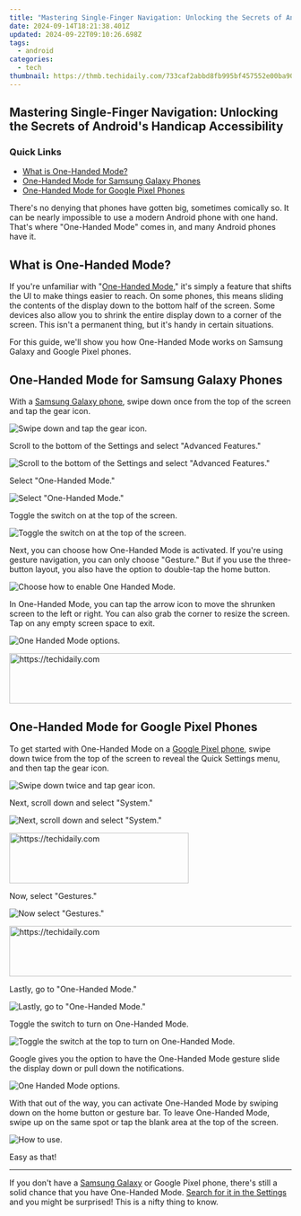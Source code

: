 ```yaml
---
title: "Mastering Single-Finger Navigation: Unlocking the Secrets of Android's Handicap Accessibility"
date: 2024-09-14T18:21:38.401Z
updated: 2024-09-22T09:10:26.698Z
tags:
  - android
categories:
  - tech
thumbnail: https://thmb.techidaily.com/733caf2abbd8fb995bf457552e00ba90aafeaec9c6d7712345148ce88c83b02a.jpg
---
```


## Mastering Single-Finger Navigation: Unlocking the Secrets of Android's Handicap Accessibility

### Quick Links

* [What is One-Handed Mode?](https://extra-approaches.techidaily.com/in-2024-precision-play-5-proven-techniques-for-zoomed-gameplay/)
* [One-Handed Mode for Samsung Galaxy Phones](https://digital-screen-recording.techidaily.com/new-transform-your-farm-life-with-the-best-7-14-upgrades/)
* [One-Handed Mode for Google Pixel Phones](https://blog-min.techidaily.com/how-to-transfer-contacts-from-realme-11-proplus-to-other-android-devices-using-bluetooth-drfone-by-drfone-transfer-from-android-transfer-from-android/)

 There's no denying that phones have gotten big, sometimes comically so. It can be nearly impossible to use a modern Android phone with one hand. That's where "One-Handed Mode" comes in, and many Android phones have it.

##  What is One-Handed Mode?

 If you're unfamiliar with "[One-Handed Mode](https://screen-activity-recording.techidaily.com/new-customize-screenshot-storing-on-mac-for-2024/)," it's simply a feature that shifts the UI to make things easier to reach. On some phones, this means sliding the contents of the display down to the bottom half of the screen. Some devices also allow you to shrink the entire display down to a corner of the screen. This isn't a permanent thing, but it's handy in certain situations. 

 For this guide, we'll show you how One-Handed Mode works on Samsung Galaxy and Google Pixel phones.

##  One-Handed Mode for Samsung Galaxy Phones

 With a [Samsung Galaxy phone](https://facebook-clips.techidaily.com/updated-trendsetting-techniques-going-viral-in-the-digital-world/), swipe down once from the top of the screen and tap the gear icon.

![Swipe down and tap the gear icon.](https://static1.howtogeekimages.com/wordpress/wp-content/uploads/2021/06/2021-06-22_13-49-37.jpg) 

 Scroll to the bottom of the Settings and select "Advanced Features."

![Scroll to the bottom of the Settings and select "Advanced Features."](https://static1.howtogeekimages.com/wordpress/wp-content/uploads/2021/06/2021-06-22_13-50-07.jpg) 

 Select "One-Handed Mode."

![Select "One-Handed Mode."](https://static1.howtogeekimages.com/wordpress/wp-content/uploads/2021/06/2021-06-22_13-50-44.jpg) 

 Toggle the switch on at the top of the screen.

![Toggle the switch on at the top of the screen.](https://static1.howtogeekimages.com/wordpress/wp-content/uploads/2021/06/2021-06-22_13-51-14.jpg) 

 Next, you can choose how One-Handed Mode is activated. If you're using gesture navigation, you can only choose "Gesture." But if you use the three-button layout, you also have the option to double-tap the home button.

![Choose how to enable One Handed Mode.](https://static1.howtogeekimages.com/wordpress/wp-content/uploads/2021/06/2021-06-22_13-52-52.jpg) 

 In One-Handed Mode, you can tap the arrow icon to move the shrunken screen to the left or right. You can also grab the corner to resize the screen. Tap on any empty screen space to exit.

![One Handed Mode options.](https://static1.howtogeekimages.com/wordpress/wp-content/uploads/2021/06/2021-06-22_13-54-27.jpg) 

<!-- affiliate ads begin -->
<a href="https://dhgate.sjv.io/c/5597632/2106658/12108" target="_top" id="2106658">
  <img src="//a.impactradius-go.com/display-ad/12108-2106658" border="0" alt="https://techidaily.com" width="728" height="90"/>
</a>
<img height="0" width="0" src="https://dhgate.sjv.io/i/5597632/2106658/12108" style="position:absolute;visibility:hidden;" border="0" />
<!-- affiliate ads end -->

##  One-Handed Mode for Google Pixel Phones

 To get started with One-Handed Mode on a [Google Pixel phone](https://vp-tips.techidaily.com/updated-2024-approved-breaking-the-loop-fixing-frozen-photo-booth-videos/), swipe down twice from the top of the screen to reveal the Quick Settings menu, and then tap the gear icon.

![Swipe down twice and tap gear icon.](https://static1.howtogeekimages.com/wordpress/wp-content/uploads/2021/06/2021-06-10_16-45-27.png) 

 Next, scroll down and select "System."

![Next, scroll down and select "System."](https://static1.howtogeekimages.com/wordpress/wp-content/uploads/2021/06/2021-06-22_13-39-47.jpg) 

<!-- affiliate ads begin -->
<a href="https://wigfever.sjv.io/c/5597632/2014853/22899" target="_top" id="2014853">
  <img src="//a.impactradius-go.com/display-ad/22899-2014853" border="0" alt="https://techidaily.com" width="320" height="90"/>
</a>
<img height="0" width="0" src="https://wigfever.sjv.io/i/5597632/2014853/22899" style="position:absolute;visibility:hidden;" border="0" />
<!-- affiliate ads end -->

 Now, select "Gestures."

![Now select "Gestures."](https://static1.howtogeekimages.com/wordpress/wp-content/uploads/2021/06/2021-06-22_13-40-17.jpg) 

<!-- affiliate ads begin -->
<a href="https://united.elfm.net/c/5597632/517826/4704" target="_top" id="517826">
  <img src="//a.impactradius-go.com/display-ad/4704-517826" border="0" alt="https://techidaily.com" width="728" height="90"/>
</a>
<img height="0" width="0" src="https://united.elfm.net/i/5597632/517826/4704" style="position:absolute;visibility:hidden;" border="0" />
<!-- affiliate ads end -->

 Lastly, go to "One-Handed Mode."

![Lastly, go to "One-Handed Mode."](https://static1.howtogeekimages.com/wordpress/wp-content/uploads/2021/06/2021-06-22_13-57-50.jpg) 

 Toggle the switch to turn on One-Handed Mode.

![Toggle the switch at the top to turn on One-Handed Mode.](https://static1.howtogeekimages.com/wordpress/wp-content/uploads/2021/06/2021-06-22_13-41-27.jpg) 

 Google gives you the option to have the One-Handed Mode gesture slide the display down or pull down the notifications.

![One Handed Mode options.](https://static1.howtogeekimages.com/wordpress/wp-content/uploads/2023/08/2023-08-02_16-46-09.jpg) 

 With that out of the way, you can activate One-Handed Mode by swiping down on the home button or gesture bar. To leave One-Handed Mode, swipe up on the same spot or tap the blank area at the top of the screen.

![How to use.](https://static1.howtogeekimages.com/wordpress/wp-content/uploads/2021/06/2021-06-22_13-42-18.jpg) 

 Easy as that!

---

 If you don't have a [Samsung Galaxy](https://instagram-clips.techidaily.com/new-connecting-consciously-with-content-craftsmen-of-your-realm-for-2024/) or Google Pixel phone, there's still a solid chance that you have One-Handed Mode. [Search for it in the Settings](https://desktop-recording.techidaily.com/in-2024-simplify-virtual-collaboration-a-zoom-setup-overview/) and you might be surprised! This is a nifty thing to know.

<ins class="adsbygoogle"
     style="display:block"
     data-ad-format="autorelaxed"
     data-ad-client="ca-pub-7571918770474297"
     data-ad-slot="1223367746"></ins>

<ins class="adsbygoogle"
     style="display:block"
     data-ad-client="ca-pub-7571918770474297"
     data-ad-slot="8358498916"
     data-ad-format="auto"
     data-full-width-responsive="true"></ins>



